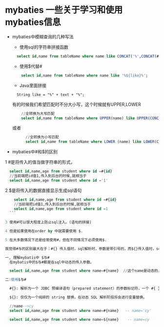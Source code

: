 # mybaties 一些关于学习和使用mybaties信息

- mybaties中模糊查询的几种写法
 
  - 使用sql的字符串拼接函数
  ```sql
    select id,name from tableName where name like CONCAT('%',CONCAT(#{like},'%'));
  ```
  - 使用$代替#
  ```sql
      select id,name from tableName where name like '%${like}%';
  ```
  
  - Java里面拼接
  ```text
    String like = "%" + text + "%"; 
  ```
  有的时候我们希望匹配时不分大小写，这个时候就有UPPER,LOWER
  ```sql
      //全转换为大写匹配
      select id,name from tableName where UPPER(name) like UPPER(CONCAT('%',CONCAT(#{like},'%')));
  ```
  或者
  ```sql
        //全转换为小写匹配
        select id,name from tableName where LOWER (name) like LOWER(CONCAT('%',CONCAT(#{like},'%')));
    ```

-  mybaties中#和$的区别

  1 #是将传入的值当做字符串的形式，
  ```sql
    select id,name,age from student where id =#{id}
    //当前端把id值1,传入到后台的时候,就相当于 
    select id,name,age from student where id ='1'
  ```
    
  2 $是将传入的数据直接显示生成sql语句
  ```sql
      select id,name,age from student where id =#{id}
      //当前端把id值1,传入到后台的时候,就相当于 
      select id,name,age from student where id =1
    ```
    
  3 使用#可以很大程度上防止sql注入。(语句的拼接)
 
  4 但是如果使用在order by 中就需要使用 $.
 
  5 在大多数情况下还是经常使用#，但在不同情况下必须使用$. 
 
  我觉得#与的区别最大在于：#{} 传入值时，sql解析时，参数是带引号的，而${}传入值时，sql解析时，参水是不带引号的。
 
 一, 理解mybatis中 $与#
    在mybatis中的$与#都是在sql中动态的传入参数。

    select id,name,age from student where name=#{name}  //这个name是动态的，可变的。当你传入什么样的值，就会根据你传入的值执行sql语句。

 二:使用$与#
 
    #{}: 解析为一个 JDBC 预编译语句（prepared statement）的参数标记符，一个 #{ } 被解析为一个参数占位符 。
 
    ${}: 仅仅为一个纯碎的 string 替换，在动态 SQL 解析阶段将会进行变量替换。
 
    //name-->cy
    select id,name,age from student where name=#{name}   -- name='cy'
 
    select id,name,age from student where name=${name}    -- name=cy